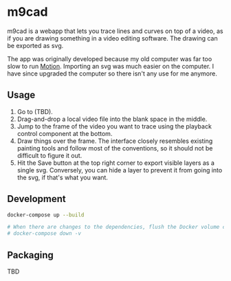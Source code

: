 # m9cad

m9cad is a webapp that lets you trace lines and curves on top of a video, as if you are drawing something in a video editing software. The drawing can be exported as svg.

The app was originally developed because my old computer was far too slow to run [Motion](https://www.apple.com/final-cut-pro/motion/). Importing an svg was much easier on the computer. I have since upgraded the computer so there isn't any use for me anymore.

## Usage

1. Go to (TBD).
1. Drag-and-drop a local video file into the blank space in the middle.
1. Jump to the frame of the video you want to trace using the playback control component at the bottom.
1. Draw things over the frame. The interface closely resembles existing painting tools and follow most of the conventions, so it should not be difficult to figure it out.
1. Hit the Save button at the top right corner to export visible layers as a single svg. Conversely, you can hide a layer to prevent it from going into the svg, if that's what you want.

## Development

```bash
docker-compose up --build

# When there are changes to the dependencies, flush the Docker volume cache:
# docker-compose down -v
```

## Packaging

TBD
